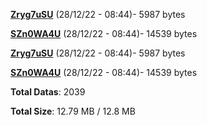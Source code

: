 [**Zryg7uSU**](/data/Zryg7uSU.txt) (28/12/22 - 08:44)- 5987 bytes

[**SZn0WA4U**](/data/SZn0WA4U.txt) (28/12/22 - 08:44)- 14539 bytes

[**Zryg7uSU**](/data/Zryg7uSU.txt) (28/12/22 - 08:44)- 5987 bytes

[**SZn0WA4U**](/data/SZn0WA4U.txt) (28/12/22 - 08:44)- 14539 bytes

**Total Datas**: 2039

**Total Size**: 12.79 MB / 12.8 MB